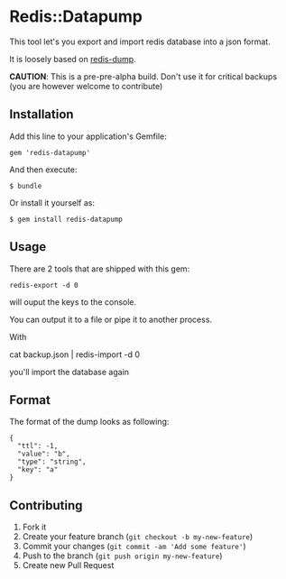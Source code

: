 # Redis::Datapump

This tool let's you export and import redis database into a json format.

It is loosely based on [redis-dump](http://github.com/delano/redis-dump).

**CAUTION**: This is a pre-pre-alpha build. Don't use it for critical backups (you are however welcome to contribute)

## Installation

Add this line to your application's Gemfile:

    gem 'redis-datapump'

And then execute:

    $ bundle

Or install it yourself as:

    $ gem install redis-datapump

## Usage

There are 2 tools that are shipped with this gem:

    redis-export -d 0

will ouput the keys to the console.

You can output it to a file or pipe it to another process.

With

  cat backup.json | redis-import -d 0

you'll import the database again


## Format

The format of the dump looks as following:

    {
      "ttl": -1,
      "value": "b",
      "type": "string",
      "key": "a"
    }

## Contributing

1. Fork it
2. Create your feature branch (`git checkout -b my-new-feature`)
3. Commit your changes (`git commit -am 'Add some feature'`)
4. Push to the branch (`git push origin my-new-feature`)
5. Create new Pull Request
